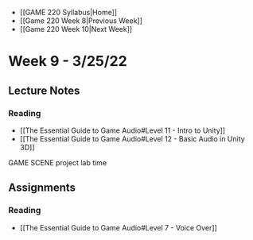 - [[GAME 220 Syllabus|Home]]
- [[Game 220 Week 8|Previous Week]]
- [[Game 220 Week 10|Next Week]]

# Week 9 - 3/25/22

## Lecture Notes
### Reading
- [[The Essential Guide to Game Audio#Level 11 - Intro to Unity]]
- [[The Essential Guide to Game Audio#Level 12 - Basic Audio in Unity 3D]]

GAME SCENE project lab time

## Assignments
### Reading
- [[The Essential Guide to Game Audio#Level 7 - Voice Over]]
